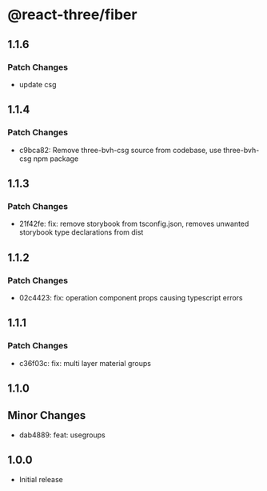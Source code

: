 # @react-three/fiber

## 1.1.6

### Patch Changes

- update csg

## 1.1.4

### Patch Changes

- c9bca82: Remove three-bvh-csg source from codebase, use three-bvh-csg npm package

## 1.1.3

### Patch Changes

- 21f42fe: fix: remove storybook from tsconfig.json, removes unwanted storybook type declarations from dist

## 1.1.2

### Patch Changes

- 02c4423: fix: operation component props causing typescript errors

## 1.1.1

### Patch Changes

- c36f03c: fix: multi layer material groups

## 1.1.0

## Minor Changes

- dab4889: feat: usegroups

## 1.0.0

- Initial release
